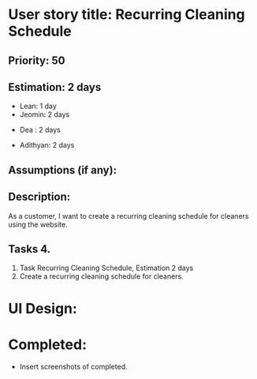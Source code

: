 # User story title: Recurring Cleaning Schedule

## Priority: 50

## Estimation: 2 days
* Lean: 1 day
* Jeomin: 2 days
- Dea : 2 days
* Adithyan: 2 days

## Assumptions (if any):

## Description: 
As a customer, I want to create a recurring cleaning schedule for cleaners using the website.

## Tasks 4.

1. Task Recurring Cleaning Schedule, Estimation 2 days
2. Create a recurring cleaning schedule for cleaners.


# UI Design:


# Completed:
* Insert screenshots of completed. 

